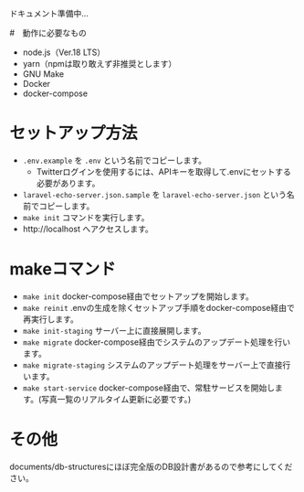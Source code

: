 ドキュメント準備中...

#　動作に必要なもの
- node.js（Ver.18 LTS）
- yarn（npmは取り敢えず非推奨とします）
- GNU Make
- Docker
- docker-compose

# セットアップ方法
- `.env.example` を `.env` という名前でコピーします。
  - Twitterログインを使用するには、APIキーを取得して.envにセットする必要があります。
- `laravel-echo-server.json.sample` を `laravel-echo-server.json` という名前でコピーします。
- `make init` コマンドを実行します。
- http://localhost へアクセスします。
# makeコマンド
- `make init` docker-compose経由でセットアップを開始します。
- `make reinit` .envの生成を除くセットアップ手順をdocker-compose経由で再実行します。
- `make init-staging` サーバー上に直接展開します。
- `make migrate` docker-compose経由でシステムのアップデート処理を行います。
- `make migrate-staging` システムのアップデート処理をサーバー上で直接行います。
- `make start-service` docker-compose経由で、常駐サービスを開始します。(写真一覧のリアルタイム更新に必要です。)

# その他
documents/db-structuresにほぼ完全版のDB設計書があるので参考にしてください。

